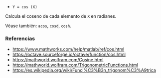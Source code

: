 * `Y = cos (X)`

Calcula el coseno de cada elemento de `X` en radianes.

Véase también: `acos`, `cosd`, `cosh`.

### Referencias

* https://www.mathworks.com/help/matlab/ref/cos.html
* https://octave.sourceforge.io/octave/function/cos.html
* https://mathworld.wolfram.com/Cosine.html
* https://mathworld.wolfram.com/TrigonometricFunctions.html
* https://es.wikipedia.org/wiki/Funci%C3%B3n_trigonom%C3%A9trica
